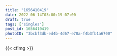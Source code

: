 ```yaml
---
title: "1656410419"
date: 2022-06-14T03:00:19-07:00
draft: true
tags: ['singles']
post_id: 1656410419
photoID: "3bcbf3db-ed4b-4d67-e70a-f4b3fb1a6700"
---
```

{{< cfimg >}}